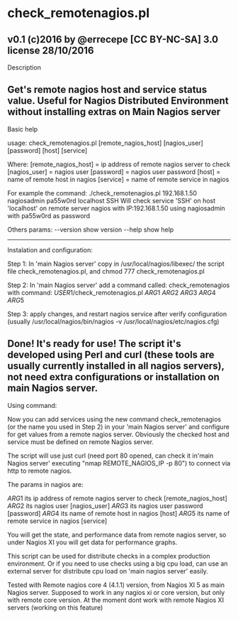 # check_remotenagios.pl
v0.1 (c)2016 by @errecepe [CC BY-NC-SA] 3.0 license
28/10/2016
-----------------------------------------------------------------------------------------
Description

Get's remote nagios host and service status value. Useful for Nagios Distributed Environment without installing extras on Main Nagios server
-----------------------------------------------------------------------------------------
Basic help

usage: 
	check_remotenagios.pl [remote_nagios_host] [nagios_user] [password] [host] [service] 

Where: 
	[remote_nagios_host] = ip address of remote nagios server to check 
	[nagios_user] = nagios user 
	[password] = nagios user password 
	[host] = name of remote host in nagios 
	[service] = name of remote service in nagios

For example the command: 
	./check_remotenagios.pl 192.168.1.50 nagiosadmin pa55w0rd localhost SSH 
	Will check service 'SSH' on host 'localhost' on remote server nagios with IP:192.168.1.50 using nagiosadmin with pa55w0rd as password

Others params:
	--version	show version
	--help		show help

-----------------------------------------------------------------------------------------
Instalation and configuration:

Step 1:
  In 'main Nagios server' copy in /usr/local/nagios/libexec/ the script file check_remotenagios.pl, and chmod 777 check_remotenagios.pl

Step 2:
  In 'main Nagios server' add a command called: check_remotenagios
  with command: $USER1$/check_remotenagios.pl $ARG1$ $ARG2$ $ARG3$ $ARG4$ $ARG5$

Step 3:
  apply changes, and restart nagios service after verify configuration (usually /usr/local/nagios/bin/nagios -v   /usr/local/nagios/etc/nagios.cfg)

Done! It's ready for use!
The script it's developed using Perl and curl (these tools are usually currently installed in all nagios servers), not need 
extra configurations or installation on main Nagios server.
-----------------------------------------------------------------------------------------
Using command:

Now you can add services using the new command check_remotenagios (or the name you used in Step 2) in your 'main Nagios server'
and configure for get values from a remote nagios server. Obviously the checked host and service must be defined on remote Nagios
server. 

The script will use just curl (need port 80 opened, can check it in'main Nagios server' executing "nmap REMOTE_NAGIOS_IP -p 80") to
connect via http to remote nagios. 

The params in nagios are:

$ARG1$ its ip address of remote nagios server to check [remote_nagios_host]
$ARG2$ its nagios user [nagios_user]
$ARG3$ its nagios user password [password]
$ARG4$ its name of remote host in nagios [host]
$ARG5$ its name of remote service in nagios [service]

You will get the state, and performance data from remote nagios server, so under Nagios XI you will get data for performance graphs.

This script can be used for distribute checks in a complex production environment. Or if you need to use checks using a big cpu load,
can use an external server for distribute cpu load on 'main nagios server' easily.

Tested with Remote nagios core 4 (4.1.1) version, from Nagios XI 5 as main Nagios server.
Supposed to work in any nagios xi or core version, but only with remote core version. 
At the moment dont work with remote Nagios XI servers (working on this feature)
